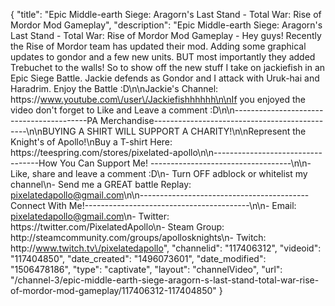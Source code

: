 {
    "title": "Epic Middle-earth Siege: Aragorn's Last Stand - Total War: Rise of Mordor Mod Gameplay",
    "description": "Epic Middle-earth Siege: Aragorn's Last Stand - Total War: Rise of Mordor Mod Gameplay - Hey guys! Recently the Rise of Mordor team has updated their mod.  Adding some graphical updates to gondor and a few new units.  BUT most importantly they added Trebuchet to the walls! So to show off the new stuff I take on jackiefish in an Epic Siege Battle. Jackie defends as Gondor and I attack with Uruk-hai and Haradrim.  Enjoy the Battle :D\n\nJackie's Channel: https:\/\/www.youtube.com\/user\/Jackiefishhhhhh\n\nIf you enjoyed the video don't forget to Like and Leave a comment :D\n\n-----------------------------------------PA Merchandise----------------------------------------------\n\nBUYING A SHIRT WILL SUPPORT A CHARITY!\n\nRepresent the Knight's of Apollo!\nBuy a T-shirt Here: https:\/\/teespring.com\/stores\/pixelated-apollo\n\n----------------------------------How You Can Support Me! -----------------------------------\n\n- Like, share and leave a comment :D\n- Turn OFF adblock or whitelist my channel\n- Send me a GREAT battle Replay: pixelatedapollo@gmail.com\n\n------------------------------------------Connect With Me!-----------------------------------------\n\n- Email: pixelatedapollo@gmail.com\n- Twitter: https:\/\/twitter.com\/PixelatedApollo\n- Steam Group:  http:\/\/steamcommunity.com\/groups\/apollosknights\n- Twitch: http:\/\/www.twitch.tv\/pixelatedapollo",
    "channelid": "117406312",
    "videoid": "117404850",
    "date_created": "1496073601",
    "date_modified": "1506478186",
    "type": "captivate",
    "layout": "channelVideo",
    "url": "\/channel-3\/epic-middle-earth-siege-aragorn-s-last-stand-total-war-rise-of-mordor-mod-gameplay\/117406312-117404850"
}